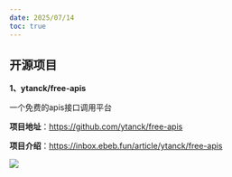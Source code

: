 ```yaml
---
date: 2025/07/14
toc: true
---
```


## 开源项目
**1、ytanck/free-apis**

一个免费的apis接口调用平台

**项目地址**：https://github.com/ytanck/free-apis

**项目介绍**：https://inbox.ebeb.fun/article/ytanck/free-apis

![](https://opengraph.githubassets.com/160e66c017ab94fae83a0d7b17691dcf4ad8a7ef01103e5b6fc0b061cdaa7dd1/ytanck/free-apis)

